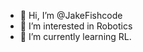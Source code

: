 - 👋 Hi, I’m @JakeFishcode
- 👀 I’m interested in Robotics
- 🌱 I’m currently learning RL.

<!---
JakeFishcode/JakeFishcode is a ✨ special ✨ repository because its `README.md` (this file) appears on your GitHub profile.
You can click the Preview link to take a look at your changes.
--->
